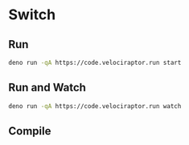 # Switch
## Run
```bash
deno run -qA https://code.velociraptor.run start
```
## Run and Watch
```bash
deno run -qA https://code.velociraptor.run watch
```


## Compile